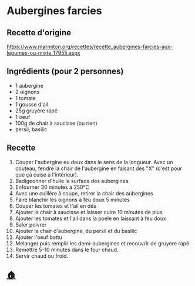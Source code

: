# Aubergines farcies

## Recette d'origine
https://www.marmiton.org/recettes/recette_aubergines-farcies-aux-legumes-ou-mixte_17955.aspx

## Ingrédients (pour 2 personnes)
- 1 aubergine
- 2 oignons
- 1 tomate
- 1 gousse d'ail
- 25g gruyère rapé
- 1 oeuf
- 100g de chair à saucisse (ou rien)
- persil, basilic

## Recette
1. Couper l'aubergine eu deux dans le sens de la longueur. Avec un couteau, fendre la chair de l'aubergine en faisant des "X" (c'est pour que çà cuise à l'intérieur).
1. Badigeonner d'huile la surface des aubergines
1. Enfourner 30 minutes à 250°C
1. Avec une cuillère à soupe, retirer la chair des aubergines
1. Faire blanchir les oignons à feu doux 5 minutes
1. Couper les tomates et l'ail en dés
1. Ajouter la chair à saucisse et laisser cuire 10 minutes de plus
1. Ajouter les tomates et l'ail dans la poele en laissant à feu doux
1. Saler poivrer
1. Ajouter la chair d'aubergine, du persil et du basilic
1. Ajouter l'oeuf battu
1. Mélanger puis remplir les demi-aubergines et recouvrir de gruyère rapé
1. Remettre 5-10 minutes dans le four chaud.
1. Servir chaud ou froid.


## [:house:](/)

